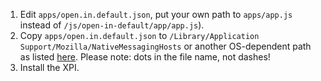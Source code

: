 
1. Edit `apps/open.in.default.json`, put your own path to `apps/app.js` instead of `/js/open-in-default/app/app.js`).
2. Copy `apps/open.in.default.json` to `/Library/Application Support/Mozilla/NativeMessagingHosts` or another OS-dependent path as listed [here](https://developer.mozilla.org/en-US/docs/Mozilla/Add-ons/WebExtensions/Native_manifests#Native_messaging_manifests). Please note: dots in the file name, not dashes!
3. Install the XPI.
